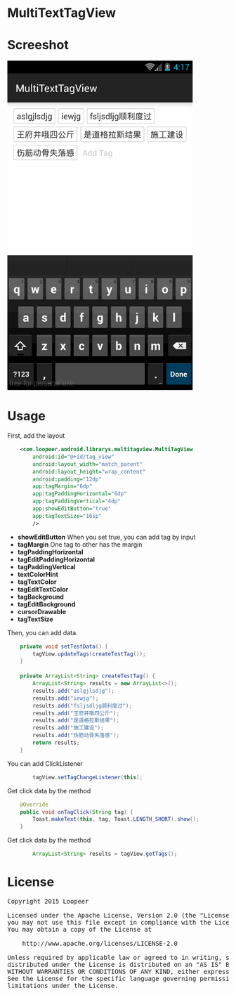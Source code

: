 # MultiTextTagView

Screeshot
====
![](/screenshot/screenshot.gif)

Usage
====
First, add the layout
```xml
    <com.loopeer.android.librarys.multitagview.MultiTagView
        android:id="@+id/tag_view"
        android:layout_width="match_parent"
        android:layout_height="wrap_content"
        android:padding="12dp"
        app:tagMargin="6dp"
        app:tagPaddingHorizontal="6dp"
        app:tagPaddingVertical="4dp"
        app:showEditButton="true"
        app:tagTextSize="16sp"
        />
```
* **showEditButton** When you set true, you can add tag by input
* **tagMargin** One tag to other has the margin
* **tagPaddingHorizontal**
* **tagEditPaddingHorizontal** 
* **tagPaddingVertical** 
* **textColorHint** 
* **tagTextColor** 
* **tagEditTextColor** 
* **tagBackground** 
* **tagEditBackground** 
* **cursorDrawable** 
* **tagTextSize** 

Then, you can add data.
```java
    private void setTestData() {
        tagView.updateTags(createTestTag());
    }

    private ArrayList<String> createTestTag() {
        ArrayList<String> results = new ArrayList<>();
        results.add("aslgjlsdjg");
        results.add("iewjg");
        results.add("fsljsdljg顺利度过");
        results.add("王府井哦四公斤");
        results.add("是道格拉斯结果");
        results.add("施工建设");
        results.add("伤筋动骨失落感");
        return results;
    }
```
You can add ClickListener
```java
        tagView.setTagChangeListener(this);
```
Get click data by the method 
```java
    @Override
    public void onTagClick(String tag) {
        Toast.makeText(this, tag, Toast.LENGTH_SHORT).show();
    }
```
Get click data by the method 
```java
        ArrayList<String> results = tagView.getTags();
```

License
====
<pre>
Copyright 2015 Loopeer

Licensed under the Apache License, Version 2.0 (the "License");
you may not use this file except in compliance with the License.
You may obtain a copy of the License at

    http://www.apache.org/licenses/LICENSE-2.0

Unless required by applicable law or agreed to in writing, software
distributed under the License is distributed on an "AS IS" BASIS,
WITHOUT WARRANTIES OR CONDITIONS OF ANY KIND, either express or implied.
See the License for the specific language governing permissions and
limitations under the License.
</pre>
